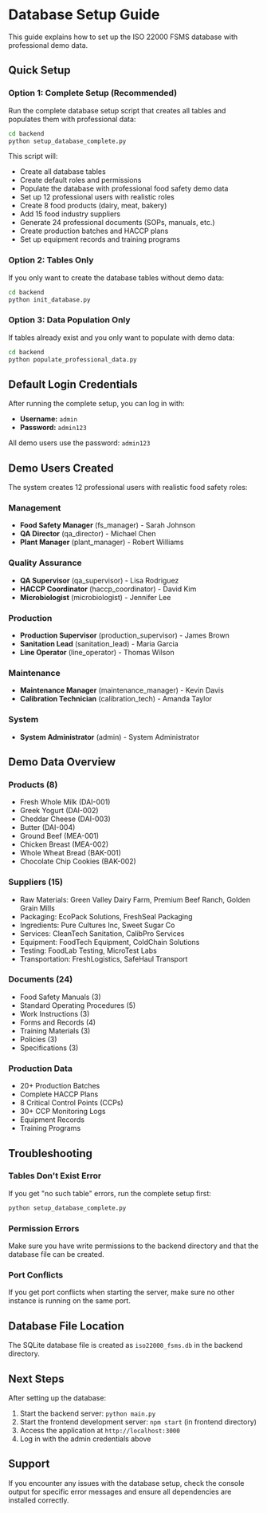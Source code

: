 # Database Setup Guide

This guide explains how to set up the ISO 22000 FSMS database with professional demo data.

## Quick Setup

### Option 1: Complete Setup (Recommended)
Run the complete database setup script that creates all tables and populates them with professional data:

```bash
cd backend
python setup_database_complete.py
```

This script will:
- Create all database tables
- Create default roles and permissions
- Populate the database with professional food safety demo data
- Set up 12 professional users with realistic roles
- Create 8 food products (dairy, meat, bakery)
- Add 15 food industry suppliers
- Generate 24 professional documents (SOPs, manuals, etc.)
- Create production batches and HACCP plans
- Set up equipment records and training programs

### Option 2: Tables Only
If you only want to create the database tables without demo data:

```bash
cd backend
python init_database.py
```

### Option 3: Data Population Only
If tables already exist and you only want to populate with demo data:

```bash
cd backend
python populate_professional_data.py
```

## Default Login Credentials

After running the complete setup, you can log in with:

- **Username:** `admin`
- **Password:** `admin123`

All demo users use the password: `admin123`

## Demo Users Created

The system creates 12 professional users with realistic food safety roles:

### Management
- **Food Safety Manager** (fs_manager) - Sarah Johnson
- **QA Director** (qa_director) - Michael Chen  
- **Plant Manager** (plant_manager) - Robert Williams

### Quality Assurance
- **QA Supervisor** (qa_supervisor) - Lisa Rodriguez
- **HACCP Coordinator** (haccp_coordinator) - David Kim
- **Microbiologist** (microbiologist) - Jennifer Lee

### Production
- **Production Supervisor** (production_supervisor) - James Brown
- **Sanitation Lead** (sanitation_lead) - Maria Garcia
- **Line Operator** (line_operator) - Thomas Wilson

### Maintenance
- **Maintenance Manager** (maintenance_manager) - Kevin Davis
- **Calibration Technician** (calibration_tech) - Amanda Taylor

### System
- **System Administrator** (admin) - System Administrator

## Demo Data Overview

### Products (8)
- Fresh Whole Milk (DAI-001)
- Greek Yogurt (DAI-002)
- Cheddar Cheese (DAI-003)
- Butter (DAI-004)
- Ground Beef (MEA-001)
- Chicken Breast (MEA-002)
- Whole Wheat Bread (BAK-001)
- Chocolate Chip Cookies (BAK-002)

### Suppliers (15)
- Raw Materials: Green Valley Dairy Farm, Premium Beef Ranch, Golden Grain Mills
- Packaging: EcoPack Solutions, FreshSeal Packaging
- Ingredients: Pure Cultures Inc, Sweet Sugar Co
- Services: CleanTech Sanitation, CalibPro Services
- Equipment: FoodTech Equipment, ColdChain Solutions
- Testing: FoodLab Testing, MicroTest Labs
- Transportation: FreshLogistics, SafeHaul Transport

### Documents (24)
- Food Safety Manuals (3)
- Standard Operating Procedures (5)
- Work Instructions (3)
- Forms and Records (4)
- Training Materials (3)
- Policies (3)
- Specifications (3)

### Production Data
- 20+ Production Batches
- Complete HACCP Plans
- 8 Critical Control Points (CCPs)
- 30+ CCP Monitoring Logs
- Equipment Records
- Training Programs

## Troubleshooting

### Tables Don't Exist Error
If you get "no such table" errors, run the complete setup first:
```bash
python setup_database_complete.py
```

### Permission Errors
Make sure you have write permissions to the backend directory and that the database file can be created.

### Port Conflicts
If you get port conflicts when starting the server, make sure no other instance is running on the same port.

## Database File Location

The SQLite database file is created as `iso22000_fsms.db` in the backend directory.

## Next Steps

After setting up the database:

1. Start the backend server: `python main.py`
2. Start the frontend development server: `npm start` (in frontend directory)
3. Access the application at `http://localhost:3000`
4. Log in with the admin credentials above

## Support

If you encounter any issues with the database setup, check the console output for specific error messages and ensure all dependencies are installed correctly.